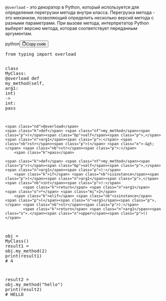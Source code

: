 <p><code>@overload</code> - это декоратор в Python, который используется для определения перегрузки метода внутри класса. 
Перегрузка метода - это механизм, позволяющий определить несколько версий метода с разными параметрами. 
При вызове метода, интерпретатор Python выберет версию метода, которая соответствует переданным аргументам.</p>
<div class="code-element"><div class="lang-line"><text>python</text><button class="copy-button" id="code45b0551458c1e34f92a5ba0d933be298b" onclick="copyCode(code45b0551458c1e34f92a5ba0d933be298, code45b0551458c1e34f92a5ba0d933be298b)"><svg stroke="currentColor" fill="none" stroke-width="2" viewBox="0 0 24 24" stroke-linecap="round" stroke-linejoin="round" class="h-4 w-4" height="1em" width="1em" xmlns="http://www.w3.org/2000/svg"><path d="M16 4h2a2 2 0 0 1 2 2v14a2 2 0 0 1-2 2H6a2 2 0 0 1-2-2V6a2 2 0 0 1 2-2h2"></path><rect x="8" y="2" width="8" height="4" rx="1" ry="1"></rect></svg><text>Copy code</text></button></div><div class="code" id="code45b0551458c1e34f92a5ba0d933be298"><div class="highlight"><pre><span></span><span class="kn">from</span> <span class="nn">typing</span> <span class="kn">import</span> <span class="n">overload</span>

<span class="k">class</span> <span class="nc">MyClass</span><span class="p">:</span>
    <span class="nd">@overload</span>
    <span class="k">def</span> <span class="nf">my_method</span><span class="p">(</span><span class="bp">self</span><span class="p">,</span> <span class="n">arg1</span><span class="p">:</span> <span class="nb">int</span><span class="p">)</span> <span class="o">-&gt;</span> <span class="nb">int</span><span class="p">:</span>
        <span class="k">pass</span>

    <span class="nd">@overload</span>
    <span class="k">def</span> <span class="nf">my_method</span><span class="p">(</span><span class="bp">self</span><span class="p">,</span> <span class="n">arg1</span><span class="p">:</span> <span class="nb">str</span><span class="p">)</span> <span class="o">-&gt;</span> <span class="nb">str</span><span class="p">:</span>
        <span class="k">pass</span>

    <span class="k">def</span> <span class="nf">my_method</span><span class="p">(</span><span class="bp">self</span><span class="p">,</span> <span class="n">arg1</span><span class="p">):</span>
        <span class="k">if</span> <span class="nb">isinstance</span><span class="p">(</span><span class="n">arg1</span><span class="p">,</span> <span class="nb">int</span><span class="p">):</span>
            <span class="k">return</span> <span class="n">arg1</span> <span class="o">*</span> <span class="mi">2</span>
        <span class="k">elif</span> <span class="nb">isinstance</span><span class="p">(</span><span class="n">arg1</span><span class="p">,</span> <span class="nb">str</span><span class="p">):</span>
            <span class="k">return</span> <span class="n">arg1</span><span class="o">.</span><span class="n">upper</span><span class="p">()</span>

<span class="n">obj</span> <span class="o">=</span> <span class="n">MyClass</span><span class="p">()</span>
<span class="n">result1</span> <span class="o">=</span> <span class="n">obj</span><span class="o">.</span><span class="n">my_method</span><span class="p">(</span><span class="mi">2</span><span class="p">)</span>
<span class="nb">print</span><span class="p">(</span><span class="n">result1</span><span class="p">)</span>  <span class="c1"># 4</span>

<span class="n">result2</span> <span class="o">=</span> <span class="n">obj</span><span class="o">.</span><span class="n">my_method</span><span class="p">(</span><span class="s2">&quot;hello&quot;</span><span class="p">)</span>
<span class="nb">print</span><span class="p">(</span><span class="n">result2</span><span class="p">)</span>  <span class="c1"># HELLO</span>
</pre></div></div></div>